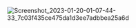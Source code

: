 ![Screenshot_2023-01-20-01-07-44-33_7c03f435ce475da1d3ee7adbbea25a6d](https://user-images.githubusercontent.com/122886456/213538800-9be69b51-1076-4d18-8a71-0e8e965f0b75.jpg)


